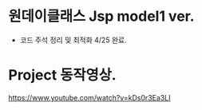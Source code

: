 # 원데이클래스 Jsp model1 ver.
- 코드 주석 정리 및 최적화 4/25 완료.

# Project 동작영상.
https://www.youtube.com/watch?v=kDs0r3Ea3LI
